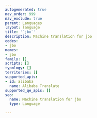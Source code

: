 ```yaml
---
autogenerated: true
nav_order: 999
nav_exclude: true
parent: Languages
layout: language
title: '`jbo`'
description: Machine translation for jbo
codes:
- jbo
names:
- jbo
family: []
scripts: []
typology: []
territories: []
supported_apis:
- id: alibaba
  name: Alibaba Translate
supported_qe_apis: []
seo:
  name: Machine translation for jbo
  type: Language

---
```


